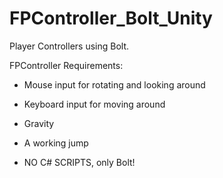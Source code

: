 # FPController_Bolt_Unity
Player Controllers using Bolt.

FPController Requirements:

- Mouse input for rotating and looking around

- Keyboard input for moving around

- Gravity

- A working jump

- NO C# SCRIPTS, only Bolt!
